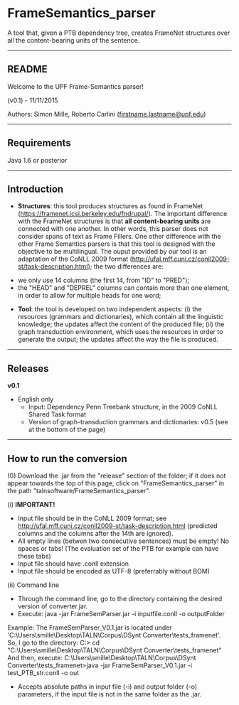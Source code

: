 # FrameSemantics_parser
A tool that, given a PTB dependency tree, creates FrameNet structures over all the content-bearing units of the sentence.

----------
  README
----------
Welcome to the UPF Frame-Semantics parser!

(v0.1) - 11/11/2015

Authors: Simon Mille, Roberto Carlini (firstname.lastname@upf.edu)


-------------
Requirements
-------------
Java 1.6 or posterior

-------------
Introduction
-------------
* <b>Structures</b>: this tool produces structures as found in FrameNet (https://framenet.icsi.berkeley.edu/fndrupal/). The important difference with the FrameNet structures is that <b>all content-bearing units</b> are connected with one another. In other words, this parser does not consider spans of text as Frame Fillers. One other difference with the other Frame Semantics parsers is that this tool is designed with the objective to be multilingual.
The ouput provided by our tool is an adaptation of the CoNLL 2009 format (http://ufal.mff.cuni.cz/conll2009-st/task-description.html); the two differences are:
- we only use 14 columns (the first 14, from "ID" to "PRED");
- the "HEAD" and "DEPREL" columns can contain more than one element, in order to allow for multiple heads for one word;

* <b>Tool</b>: the tool is developed on two independent aspects:
  (i) the resources (grammars and dictionaries), which contain all the linguistic knowledge; the updates affect the content of the produced file;
  (ii) the graph transduction environment, which uses the resources in order to generate the output; the updates affect the way the file is produced.


--------
Releases
--------
<b>v0.1</b>
* English only
  - Input: Dependency Penn Treebank structure, in the 2009 CoNLL Shared Task format
  - Version of graph-transduction grammars and dictionaries: v0.5 (see at the bottom of the page)


--------------------------
How to run the conversion
--------------------------
(0) Download the .jar from the "release" section of the folder; if it does not appear towards the top of this page, click on "FrameSemantics_parser" in the path "talnsoftware/FrameSemantics_parser".

(i) <b>IMPORTANT!</b>
* Input file should be in the CoNLL 2009 format; see http://ufal.mff.cuni.cz/conll2009-st/task-description.html (predicted columns and the columns after the 14th are ignored).
* All empty lines (betwen two consecutive sentences) must be empty! No spaces or tabs! (The evaluation set of the PTB for example can have these tabs)
* Input file should have .conll extension
* Input file should be encoded as UTF-8 (preferrably without BOM)

(ii) Command line
* Through the command line, go to the directory containing the desired version of converter.jar.
* Execute:
 java -jar FrameSemParser.jar -i inputfile.conll -o outputFolder

Example: 
  The FrameSemParser_V0.1.jar is located under 'C:\Users\smille\Desktop\TALN\Corpus\DSynt Converter\tests_framenet'.
  So, I go to the directory:
    C:> cd "C:\Users\smille\Desktop\TALN\Corpus\DSynt Converter\tests_framenet"
  And then, execute:
    C:\Users\smille\Desktop\TALN\Corpus\DSynt Converter\tests_framenet>java -jar FrameSemParser_V0.1.jar -i test_PTB_str.conll -o out

* Accepts absolute paths in input file (-i) and output folder (-o) parameters, if the input file is not in the same folder as the .jar.

